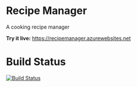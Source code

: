 # Recipe Manager
A cooking recipe manager

**Try it live:** https://recipemanager.azurewebsites.net

# Build Status
[![Build Status](https://dev.azure.com/fernandreu-public/RecipeManager/_apis/build/status/fernandreu.recipe-manager?branchName=master)](https://dev.azure.com/fernandreu-public/RecipeManager/_build/latest?definitionId=2&branchName=master)
